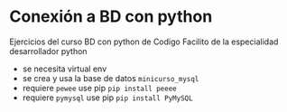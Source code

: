 # Conexión a BD con python

Ejercicios del curso BD con python de Codigo Facilito
de la especialidad desarrollador python

- se necesita virtual env
- se crea y usa la base de datos `minicurso_mysql`
- requiere `pewee` use pip `pip install peeee`
- requiere `pymysql` use pip `pip install PyMySQL`
